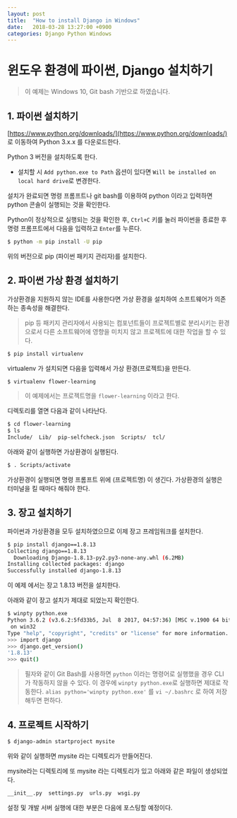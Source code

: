 ```yaml
---
layout: post
title:  "How to install Django in Windows"
date:   2018-03-28 13:27:00 +0900
categories: Django Python Windows
---
```


# 윈도우 환경에 파이썬, Django 설치하기

> 이 예제는 Windows 10, Git bash 기반으로 하였습니다.

## 1. 파이썬 설치하기

[https://www.python.org/downloads/](https://www.python.org/downloads/) 로 이동하여 Python 3.x.x 를 다운로드한다.

Python 3 버전을 설치하도록 한다.

 - 설치할 시 `Add python.exe to Path` 옵션이 있다면 `Will be installed on local hard drive`로 변경한다.
 
설치가 완료되면 명령 프롬프트나 git bash를 이용하여 python 이라고 입력하면 python 콘솔이 실행되는 것을 확인한다.
 
 
Python이 정상적으로 실행되는 것을 확인한 후, `Ctrl+C` 키를 눌러 파이썬을 종료한 후 명령 프롬프트에서 다음을 입력하고 `Enter`를 누른다.

```sh
$ python -m pip install -U pip
```  
 
위의 버전으로 pip (파이썬 패키지 관리자)를 설치한다.


## 2. 파이썬 가상 환경 설치하기

가상환경을 지원하지 않는 IDE를 사용한다면 가상 환경을 설치하여 소프트웨어가 의존하는 종속성을 해결한다.

> pip 등 패키지 관리자에서 사용되는 컴포넌트들이 프로젝트별로 분리시키는 환경으로서 다른 소프트웨어에 영향을 미치지 않고 프로젝트에 대한 작업을 할 수 있다. 


```sh
$ pip install virtualenv
```

virtualenv 가 설치되면 다음을 입력해서 가상 환경(프로젝트)을 만든다.

```sh
$ virtualenv flower-learning
```

> 이 예제에서는 프로젝트명을 `flower-learning` 이라고 한다.

디렉토리를 열면 다음과 같이 나타난다.

```sh
$ cd flower-learning
$ ls
Include/  Lib/  pip-selfcheck.json  Scripts/  tcl/
```

아래와 같이 실행하면 가상환경이 실행된다.

```sh
$ . Scripts/activate
```

가상환경이 실행되면 명령 프롬프트 위에 (프로젝트명) 이 생긴다. 가상환경의 실행은 터미널을 킬 때마다 해줘야 한다.

## 3. 장고 설치하기

파이썬과 가상환경을 모두 설치하였으므로 이제 장고 프레임워크를 설치한다.

```sh
$ pip install django==1.8.13
Collecting django==1.8.13
  Downloading Django-1.8.13-py2.py3-none-any.whl (6.2MB)
Installing collected packages: django
Successfully installed django-1.8.13
```

이 예제 에서는 장고 1.8.13 버전을 설치한다.


아래와 같이 장고 설치가 제대로 되었는지 확인한다.

```sh
$ winpty python.exe
Python 3.6.2 (v3.6.2:5fd33b5, Jul  8 2017, 04:57:36) [MSC v.1900 64 bit (AMD64)]
 on win32
Type "help", "copyright", "credits" or "license" for more information.
>>> import django
>>> django.get_version()
'1.8.13'
>>> quit()
```


> 필자와 같이 Git Bash를 사용하면 `python` 이라는 명령어로 실행했을 경우 CLI 가 작동하지 않을 수 있다.
> 이 경우에 `winpty python.exe`로 실행하면 제대로 작동한다.
> `alias python='winpty python.exe'` 를 `vi ~/.bashrc` 로 하여 저장해두면 편하다.


## 4. 프로젝트 시작하기

```sh
$ django-admin startproject mysite
```

위와 같이 실행하면 mysite 라는 디렉토리가 만들어진다.
 
mysite라는 디렉토리에 또 mysite 라는 디렉토리가 있고 아래와 같은 파일이 생성되었다.    

```sh
__init__.py  settings.py  urls.py  wsgi.py
```

설정 및 개발 서버 실행에 대한 부분은 다음에 포스팅할 예정이다.